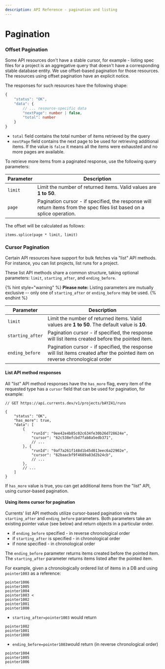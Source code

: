 ```yaml
---
description: API Reference - pagination and listing
---
```


# Pagination

### Offset Pagination

Some API resources don't have a stable cursor, for example - listing spec files for a project is an aggregative query that doesn't have a corresponding stable database entity. We use offset-based pagination for those resources. The resources using offset pagination have an explicit notice.

The responses for such resources have the following shape:

```typescript
{
    "status": "OK",
    "data": {
        // ... resource-specific data
        "nextPage": number | false,
        "total": number
    }
}
```

* `total` field contains the total number of items retrieved by the query
* `nextPage` field contains the next page to be used for retrieving additional items. If the value is `false` it means all the items were exhausted and no more pages are available.

To retrieve more items from a paginated response, use the following query parameters:

| Parameter | Description                                                                                                            |
| --------- | ---------------------------------------------------------------------------------------------------------------------- |
| `limit`   | Limit the number of returned items. Valid values are **1 to 50**.                                                      |
| `page`    | Pagination cursor - if specified, the response will return items from the spec files list based on a splice operation. |

The offset will be calculated as follows:

```
items.splice(page * limit, limit)
```



### Cursor Pagination

Certain API resources have support for bulk fetches via "list" API methods. For instance, you can list projects, list runs for a project.&#x20;

These list API methods share a common structure, taking optional parameters: `limit`, `starting_after`, and `ending_before`.

{% hint style="warning" %}
**Please note:** Listing parameters are mutually exclusive -- only one of `starting_after` or `ending_before` may be used.
{% endhint %}

| Parameter        | Description                                                                                                                  |
| ---------------- | ---------------------------------------------------------------------------------------------------------------------------- |
| `limit`          | Limit the number of returned items. Valid values are **1 to 50**. The default value is **10**.                               |
| `starting_after` | Pagination cursor - if specified, the response will list items created before the pointed item.                              |
| `ending_before`  | Pagination cursor - if specified, the response will list items created after the pointed item on reverse chronological order |

#### List API method responses

All "list" API method responses have the `has_more` flag, every item of the requested type has a `cursor` field that can be used for pagination, for example:

```jsonp
// GET https://api.currents.dev/v1/projects/bAYZ41/runs

{
    "status": "OK",
    "has_more": true,
    "data": [
        {
            "runId": "9ee42e4b85c02c634fe30b26d728624e",
            "cursor": "62c538efcbd7fab8a5edb371",
            // ...
        }, {
            "runId": "9af7a261f148d1b45d013eec6a22902e",
            "cursor": "62baacbf9f4689a83d2b24cb",
            // ...
        },
        // ...
    ]
}
```

If `has_more` value is true, you can get additional items from the "list" API, using cursor-based pagination.

#### Using items cursor for pagination

Currents' list API methods utilize cursor-based pagination via the `starting_after` and `ending_before` parameters. Both parameters take an existing pointer value (see below) and return objects in a particular order.&#x20;

* if `ending_before` specified - in reverse chronological order
* if `starting_after` is specified - in chronological order
* if none specified - in chronological order

The `ending_before` parameter returns items created before the pointed item. The `starting_after` parameter returns items listed after the pointed item.&#x20;

For example, given a chronologically ordered list of items in a DB and using `pointer1003` as a reference:

```
pointer1006
pointer1005
pointer1004
pointer1003 <
pointer1002
pointer1001
pointer1000
```

* `starting_after=pointer1003` would return

```
pointer1002
pointer1001
pointer1000
```

* `ending_before=pointer1003`would return (in reverse chronological order)

```
pointer1004
pointer1005
pointer1006
```
